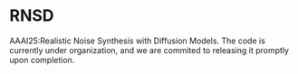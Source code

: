 # RNSD
AAAI25:Realistic Noise Synthesis with Diffusion Models.
The code is currently under organization, and we are commited to releasing it promptly upon completion.
